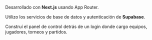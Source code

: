 Desarrollado con **Next.js** usando App Router.

Utilizo los servicios de base de datos y autenticación de **Supabase**.

Construí el panel de control detrás de un login donde cargo equipos, jugadores, torneos y
partidos.
